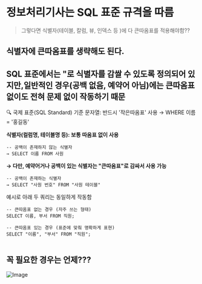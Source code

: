 # 정보처리기사는 SQL 표준 규격을 따름
> 그렇다면 식별자(테이블, 칼럼, 뷰, 인덱스 등 )에 다 큰따옴표를 적용해야함??

<h2>식별자에 큰따옴표를 생략해도 된다.</h2>

**<h2>SQL 표준에서는 "로 식별자를 감쌀 수 있도록 정의되어 있지만,일반적인 경우(공백 없음, 예약어 아님)에는 큰따옴표 없이도 전혀 문제 없이 작동하기 때문</h2>**

🔍 국제 표준(SQL Standard) 기준
문자열: 반드시 '작은따옴표' 사용
→ WHERE 이름 = '홍길동'

**식별자(컬럼명, 테이블명 등): 보통 따옴표 없이 사용**
```
-- 공백이 존재하지 않는 식별자 
→ SELECT 이름 FROM 사원
```

**→ 다만, 예약어거나 공백이 있는 식별자는 "큰따옴표"로 감싸서 사용 가능**
```
-- 공백이 존재하는 식별자 
→ SELECT "사원 번호" FROM "사원 테이블"
```



예시로 아래  두 쿼리는 동일하게 작동함 

```
-- 큰따옴표 없는 경우 (자주 쓰는 형태)
SELECT 이름, 부서 FROM 직원;

-- 큰따옴표 있는 경우 (표준에 맞춰 명확하게 표현)
SELECT "이름", "부서" FROM "직원";


```

<h2>꼭 필요한 경우는 언제???</h2>

![Image](https://github.com/user-attachments/assets/7ee1b020-8447-4d02-bc5e-4086f5bf18d9)

